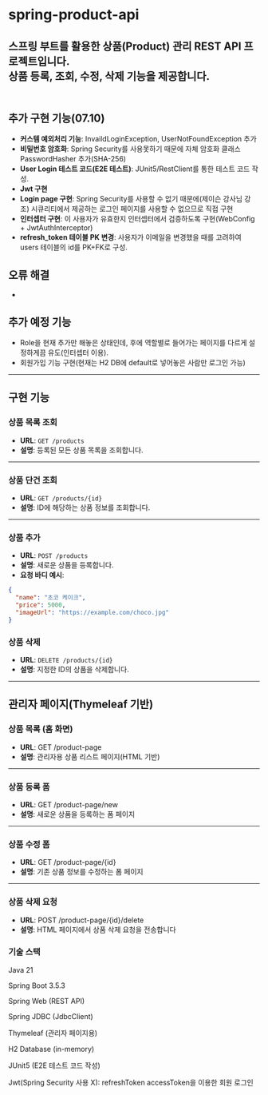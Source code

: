 #  spring-product-api

스프링 부트를 활용한 **상품(Product)** 관리 REST API 프로젝트입니다.  
상품 등록, 조회, 수정, 삭제 기능을 제공합니다.
<br><br>
---
## 추가 구현 기능(07.10)
- **커스템 예외처리 기능**: InvaildLoginException, UserNotFoundException 추가
- **비밀번호 암호화**: Spring Security를 사용못하기 때문에 자체 암호화 클래스 PasswordHasher 추가(SHA-256)
- **User Login 테스트 코드(E2E 테스트)**: JUnit5/RestClient를 통한 테스트 코드 작성.
- **Jwt 구현**
- **Login page 구현**: Spring Security를 사용할 수 없기 때문에(제이슨 강사님 강조) 시큐리티에서 제공하는 로그인 페이지를 사용할 수 없으므로 직접 구현
- **인터셉터 구현**: 이 사용자가 유효한지 인터셉터에서 검증하도록 구현(WebConfig + JwtAuthInterceptor)
- **refresh_token 테이블 PK 변경**: 사용자가 이메일을 변경했을 때를 고려하여 users 테이블의 id를 PK+FK로 구성.


## 오류 해결
- 

## 추가 예정 기능 
- Role을 현재 추가만 해놓은 상태인데, 후에 역할별로 들어가는 페이지를 다르게 설정하게끔 유도(인터셉터 이용).
- 회원가입 기능 구현(현재는 H2 DB에 default로 넣어놓은 사람만 로그인 가능)

---

## 구현 기능

###  상품 목록 조회
- **URL**: `GET /products`
- **설명**: 등록된 모든 상품 목록을 조회합니다.

---

###  상품 단건 조회
- **URL**: `GET /products/{id}`
- **설명**: ID에 해당하는 상품 정보를 조회합니다.

---

###  상품 추가
- **URL**: `POST /products`
- **설명**: 새로운 상품을 등록합니다.
- **요청 바디 예시**:
```json
{
  "name": "초코 케이크",
  "price": 5000,
  "imageUrl": "https://example.com/choco.jpg"
}
```
###  상품 삭제
- **URL**: `DELETE /products/{id}`
- **설명**: 지정한 ID의 상품을 삭제합니다.

---

## 관리자 페이지(Thymeleaf 기반)

### 상품 목록 (홈 화면)

- **URL**: GET /product-page
- **설명**: 관리자용 상품 리스트 페이지(HTML 기반)

---

### 상품 등록 폼

- **URL**: GET /product-page/new   
- **설명**: 새로운 상품을 등록하는 폼 페이지  

---

### 상품 수정 폼

- **URL**: GET /product-page/{id}  
- **설명**: 기존 상품 정보를 수정하는 폼 페이지

---

### 상품 삭제 요청


- **URL**: POST /product-page/{id}/delete   
- **설명**: HTML 페이지에서 상품 삭제 요청을 전송합니다


### 기술 스택
Java 21

Spring Boot 3.5.3

Spring Web (REST API)

Spring JDBC (JdbcClient)

Thymeleaf (관리자 페이지용)

H2 Database (in-memory)

JUnit5 (E2E 테스트 코드 작성)

Jwt(Spring Security 사용 X): refreshToken accessToken을 이용한 회원 로그인

